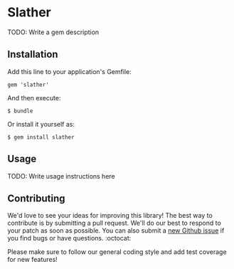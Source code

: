 # Slather

TODO: Write a gem description

## Installation

Add this line to your application's Gemfile:

    gem 'slather'

And then execute:

    $ bundle

Or install it yourself as:

    $ gem install slather

## Usage

TODO: Write usage instructions here

## Contributing

We'd love to see your ideas for improving this library! The best way to contribute is by submitting a pull request. We'll do our best to respond to your patch as soon as possible. You can also submit a [new Github issue](https://github.com/venmo/slather/issues/new) if you find bugs or have questions. :octocat:

Please make sure to follow our general coding style and add test coverage for new features!
